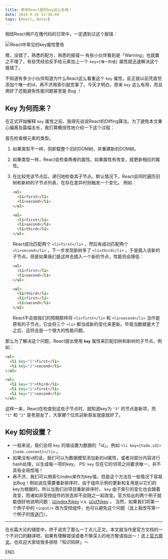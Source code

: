 ```yaml
---
title: 原来React里的key这么有用！
date: 2019-9-26 15:56:40
tags: [React, Notes]
---
```



相信React用户在撸代码的日常中，一定遇到过这个报错：

![React中常见的key属性警告](https://i.loli.net/2019/10/16/CJWrpevz89xTK7Z.png)

嗯，没错了，熟悉的配方，熟悉的报错～ 有些小伙伴看到是「Warning」也就置之不理了，有些凭经验反手给元素加上一个 `key={唯一的值}` 属性就迅速解决这个报错了。

不知道有多少小伙伴知道为什么React这么看重这个 `key` 属性，反正我以前凭直觉添加个唯一的id，再不济用索引就完事了。今天才明白，原来 `key` 这么有用，而且用好了还能避免性能问题甚至是 Bug ！



## Key 为何而来？
在正式开始解释 `key` 属性之前，我得先说说React的Diffing算法。为了避免本文重心偏离及篇幅太长，我打算概括性地介绍一下这个过程：

首先检查根元素的类型。
1. 如果类型不一样，则卸载整个旧的DOM树，并重建新的DOM树。
2. 如果类型一样，React会检查两者的属性。如果属性有改变，就更新相应的属性。
3. 在比较完该节点后，递归地检查其子节点。默认情况下，React会同时遍历旧树和新树的子节点列表，在存在差异时则触发一个变化。
    例如：
    ```html
    <ul>
      <li>first</li>
      <li>second</li>
    </ul>

    <ul>
      <li>first</li>
      <li>second</li>
      <li>third</li>
    </ul>
    ```

    React成功匹配两个 `<li>first</li>` ，然后有成功匹配两个 `<li>second</li>` ，下一步发现新树多了 `<li>third</li>` ，于是插入该新的子节点。但是如果我们是这样去插入一个新的节点，性能将会降低：
    ```html
    <ul>
      <li>first</li>
      <li>second</li>
    </ul>

    <ul>
      <li>third</li>
      <li>first</li>
      <li>second</li>
    </ul>
    ```

    React不会按我们的预期那样将 `<li>first</li>` 和 `<li>second</li>` 当作是原有的子节点，它会将三个 `<li>` 都当成新的变化来更新。毕竟当数据量大了之后，这将会是一个很大的性能问题。


那么为了解决这个问题，React提出使用 **`key`** 属性来匹配旧树和新树的子节点。例如：
```html
<ul>
  <li key="1">first</li>
  <li key="2">second</li>
</ul>

<ul>
  <li key="3">third</li>
  <li key="1">first</li>
  <li key="2">second</li>
</ul>
```

这样一来，React在检查到这些子节点时，就知道key为 `"3"` 的节点是新项，而 `"1"` 和 `"2"` 是老朋友了，大家挪个位欢迎新朋友就座就好了。



## Key 如何设置？
- 一般来说，我们会将 `key` 的值设置为数据的「id」。例如 `<li key={todo.id}>{todo.content}</li>` 。
- 如果没有id的话，我们可以为数据模型添加新的id属性，或者对部分内容进行hash处理，以生成每一项的key。
  PS: `key` 仅在它的邻项之间要求唯一，并不具有全局性哦！
- 再不济，我们可以用索引index来作为key值，但是这个方法在一些情况下容易出Bug！例如说在需要重新排序时，由于组件示例的更新和复用是以它们的key为根据的，所以当我们对项目重新排序时， `key` 由于索引的变化也会跟着改变，而诸如非受控组件的状态却不会随之一起改变。官方给出的两个例子就能很好地说明问题：[以index为key](https://reactjs.org/redirect-to-codepen/reconciliation/index-used-as-key) v.s. [以id为key](https://reactjs.org/redirect-to-codepen/reconciliation/no-index-used-as-key) 。
  当然，如果我们将第一个例子中的 `<input/>` 改为受控组件，也可以避免这个问题（送上我改写第一个例子的[传送门](https://codepen.io/caijialinxx/pen/QWWKwVM?editors=0010)）。


---

在长篇大论的铺垫中，终于说完了那么一丁点儿正文。本文就当作是官方文档的一个不对口的翻译吧，如果有理解错误或者不够深入的地方敬请指出～！送上[官方原文](https://reactjs.org/docs/reconciliation.html#keys)。也欢迎大家给我多排除「知识陷阱」～

END.